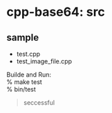 cpp-base64: src
===============


## sample  
- test.cpp  
- test_image_file.cpp


Builde and Run:  
% make test  
% bin/test  
> seccessful  
